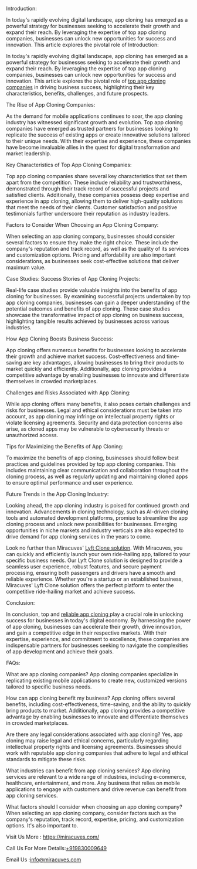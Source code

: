 Introduction:

In today's rapidly evolving digital landscape, app cloning has emerged as a powerful strategy for businesses seeking to accelerate their growth and expand their reach. By leveraging the expertise of top app cloning companies, businesses can unlock new opportunities for success and innovation. This article explores the pivotal role of Introduction:

In today's rapidly evolving digital landscape, app cloning has emerged as a powerful strategy for businesses seeking to accelerate their growth and expand their reach. By leveraging the expertise of top app cloning companies, businesses can unlock new opportunities for success and innovation. This article explores the pivotal role of </body><a href="https://miracuves.com/service/"> top app cloning companies</a> in driving business success, highlighting their key characteristics, benefits, challenges, and future prospects.

The Rise of App Cloning Companies:

As the demand for mobile applications continues to soar, the app cloning industry has witnessed significant growth and evolution. Top app cloning companies have emerged as trusted partners for businesses looking to replicate the success of existing apps or create innovative solutions tailored to their unique needs. With their expertise and experience, these companies have become invaluable allies in the quest for digital transformation and market leadership.

Key Characteristics of Top App Cloning Companies:

Top app cloning companies share several key characteristics that set them apart from the competition. These include reliability and trustworthiness, demonstrated through their track record of successful projects and satisfied clients. Additionally, these companies possess deep expertise and experience in app cloning, allowing them to deliver high-quality solutions that meet the needs of their clients. Customer satisfaction and positive testimonials further underscore their reputation as industry leaders.

Factors to Consider When Choosing an App Cloning Company:

When selecting an app cloning company, businesses should consider several factors to ensure they make the right choice. These include the company's reputation and track record, as well as the quality of its services and customization options. Pricing and affordability are also important considerations, as businesses seek cost-effective solutions that deliver maximum value.

Case Studies: Success Stories of App Cloning Projects:

Real-life case studies provide valuable insights into the benefits of app cloning for businesses. By examining successful projects undertaken by top app cloning companies, businesses can gain a deeper understanding of the potential outcomes and benefits of app cloning. These case studies showcase the transformative impact of app cloning on business success, highlighting tangible results achieved by businesses across various industries.

How App Cloning Boosts Business Success:

App cloning offers numerous benefits for businesses looking to accelerate their growth and achieve market success. Cost-effectiveness and time-saving are key advantages, allowing businesses to bring their products to market quickly and efficiently. Additionally, app cloning provides a competitive advantage by enabling businesses to innovate and differentiate themselves in crowded marketplaces.

Challenges and Risks Associated with App Cloning:

While app cloning offers many benefits, it also poses certain challenges and risks for businesses. Legal and ethical considerations must be taken into account, as app cloning may infringe on intellectual property rights or violate licensing agreements. Security and data protection concerns also arise, as cloned apps may be vulnerable to cybersecurity threats or unauthorized access.

Tips for Maximizing the Benefits of App Cloning:

To maximize the benefits of app cloning, businesses should follow best practices and guidelines provided by top app cloning companies. This includes maintaining clear communication and collaboration throughout the cloning process, as well as regularly updating and maintaining cloned apps to ensure optimal performance and user experience.

Future Trends in the App Cloning Industry:

Looking ahead, the app cloning industry is poised for continued growth and innovation. Advancements in cloning technology, such as AI-driven cloning tools and automated development platforms, promise to streamline the app cloning process and unlock new possibilities for businesses. Emerging opportunities in niche markets and industry verticals are also expected to drive demand for app cloning services in the years to come.

Look no further than Miracuves' </body><a href="https://miracuves.com/product/lyft-clone/">Lyft Clone solution</a>. With Miracuves, you can quickly and efficiently launch your own ride-hailing app, tailored to your specific business needs. Our Lyft Clone solution is designed to provide a seamless user experience, robust features, and secure payment processing, ensuring both passengers and drivers have a smooth and reliable experience. Whether you're a startup or an established business, Miracuves' Lyft Clone solution offers the perfect platform to enter the competitive ride-hailing market and achieve success.

Conclusion:

In conclusion, top and </body><a href="https://miracuves.com/service/clone-solutions/">reliable app cloning </a> play a crucial role in unlocking success for businesses in today's digital economy. By harnessing the power of app cloning, businesses can accelerate their growth, drive innovation, and gain a competitive edge in their respective markets. With their expertise, experience, and commitment to excellence, these companies are indispensable partners for businesses seeking to navigate the complexities of app development and achieve their goals.

FAQs:

What are app cloning companies?
App cloning companies specialize in replicating existing mobile applications to create new, customized versions tailored to specific business needs.

How can app cloning benefit my business?
App cloning offers several benefits, including cost-effectiveness, time-saving, and the ability to quickly bring products to market. Additionally, app cloning provides a competitive advantage by enabling businesses to innovate and differentiate themselves in crowded marketplaces.

Are there any legal considerations associated with app cloning?
Yes, app cloning may raise legal and ethical concerns, particularly regarding intellectual property rights and licensing agreements. Businesses should work with reputable app cloning companies that adhere to legal and ethical standards to mitigate these risks.

What industries can benefit from app cloning services?
App cloning services are relevant to a wide range of industries, including e-commerce, healthcare, entertainment, and more. Any business that relies on mobile applications to engage with customers and drive revenue can benefit from app cloning services.

What factors should I consider when choosing an app cloning company?
When selecting an app cloning company, consider factors such as the company's reputation, track record, expertise, pricing, and customization options. It's also important to.



Visit Us More : https://miracuves.com/

Call Us For More Details:<a href="https://miracuves.com/">+919830009649</a>

Email Us :info@miracuves.com








